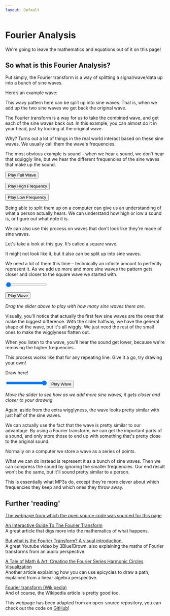 ```yaml
---
layout: Default
---
```

<html>
<title>Fourier Analysis</title>
<link href="css/styles.css" rel="stylesheet" type="text/css">
<meta name="viewport" content="width=device-width" />

# Fourier Analysis

We're going to leave the mathematics and equations out of it on this page!

## So what is this Fourier Analysis?

Put simply, the Fourier transform is a way of splitting a signal/wave/data up into a bunch of sine waves. 


Here’s an example wave:

<canvas id="combo-sine-wave" class="sketch" width=500 height=300></canvas>

This wavy pattern here can be split up into sine waves. That is, when we add up the two sine waves we get back the original wave.

<canvas id="combo-sine-wave-split" class="sketch" width=500 height=500></canvas>

The Fourier transform is a way for us to take the combined wave, and get each of the sine waves back out. In this example, you can almost do it in your head, just by looking at the original wave.

Why? Turns out a lot of things in the real world interact based on these sine waves. We usually call them the wave's frequencies.

The most obvious example is sound – when we hear a sound, we don’t hear that squiggly line, but we hear the different frequencies of the sine waves that make up the sound.

<button id="together-button" class="button">Play Full Wave</button>

<button id="split-button-1" class="button">Play High Frequency</button>

<button id="split-button-2" class="button">Play Low Frequency</button>

Being able to split them up on a computer can give us an understanding of what a person actually hears. We can understand how high or low a sound is, or figure out what note it is.

We can also use this process on waves that don't look like they're made of sine waves.

Let's take a look at this guy. It’s called a square wave.

<canvas id="square-wave" class="sketch" width=500 height=300></canvas>

It might not look like it, but it also can be split up into sine waves.

<canvas id="square-wave-split" class="sketch" width=500 height=500></canvas>

We need a lot of them this time – technically an infinite amount to perfectly represent it. As we add up more and more sine waves the pattern gets closer and closer to the square wave we started with.

<canvas id="square-wave-build-up" class="sketch" width=500 height=500></canvas>
<input id="square-wave-build-up-slider" type="range" min="0" max="1" value="0" step="any" >

<button id="square-wave-button" class="button">Play Wave</button>

*Drag the slider above to play with how many sine waves there are.*

Visually, you'll notice that actually the first few sine waves are the ones that make the biggest difference. With the slider halfway, we have the general shape of the wave, but it's all wiggly. We just need the rest of the small ones to make the wigglyness flatten out.

When you listen to the wave, you'll hear the sound get lower, because we're removing the higher frequencies.

This process works like that for any repeating line. Give it a go, try drawing your own!

<div class="multi-container">
<div class="sketch" >
    <canvas id="wave-draw" class="sketch-child" width=500 height=300></canvas>
    <p id="wave-draw-instruction" class="instruction wave-instruction">Draw here!</p>
</div>
<canvas id="wave-draw-split" class="sketch" width=500 height=500></canvas>
</div>
<input id="wave-draw-slider" type="range" min="0" max="1" value="1" step="any">
<button id="wave-draw-button" class="button">Play Wave</button>

*Move the slider to see how as we add more sine waves, it gets closer and closer to your drawing*

Again, aside from the extra wigglyness, the wave looks pretty similar with just half of the sine waves.

We can actually use the fact that the wave is pretty similar to our advantage. By using a Fourier transform, we can get the important parts of a sound, and only store those to end up with something that's pretty close to the original sound.

Normally on a computer we store a wave as a series of points.

<canvas id="wave-samples" class="sketch" width=500 height=500></canvas>

What we can do instead is represent it as a bunch of sine waves. Then we can compress the sound by ignoring the smaller frequencies. Our end result won't be the same, but it'll sound pretty similar to a person.

<canvas id="wave-frequencies" class="sketch" width=500 height=500></canvas>

This is essentially what MP3s do, except they're more clever about which frequencies they keep and which ones they throw away.

## Further 'reading'

[The webpage from which the open source code was sourced for this page](http://www.jezzamon.com/fourier/index.html)

[An Interactive Guide To The Fourier Transform](https://betterexplained.com/articles/an-interactive-guide-to-the-fourier-transform/)  
A great article that digs more into the mathematics of what happens.

[But what is the Fourier Transform? A visual introduction.](https://www.youtube.com/watch?v=spUNpyF58BY)  
A great Youtube video by 3Blue1Brown, also explaining the maths of Fourier transforms from an audio perspective.

[A Tale of Math & Art: Creating the Fourier Series Harmonic Circles Visualization](https://alex.miller.im/posts/fourier-series-spinning-circles-visualization/)  
Another article explaining how you can use epicycles to draw a path, explained from a linear algebra perspective.

[Fourier transform (Wikipedia)](https://en.wikipedia.org/wiki/Fourier_transform)  
And of course, the Wikipedia article is pretty good too.

This webpage has been adapted from an open-source repository, you can check out the code on [GitHub](https://github.com/Jezzamonn/fourier)! 

<script src="main.bundle.js"></script>
</html>